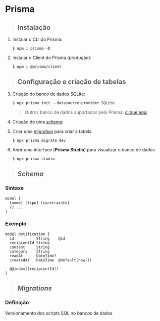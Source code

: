 # Prisma

> ## **Instalação**

1. Instalar o CLI do Prisma:

   ```shell
   $ npm i prisma -D
   ```

2. Instalar o Client do Prisma (produção):

   ```shell
   $ npm i @prisma/client
   ```

> ## **Configuração e criação de tabelas**

3. Criação do banco de dados SQLite:

   ```shell
   $ npx prisma init --datasource-provider SQLite
   ```

   > Outros banco de dados suportados pelo Prisma: [clique aqui](https://www.prisma.io/docs/reference/database-reference/supported-databases)

4. Criação de uma [_schema_](#schema)

5. Criar uma [_migration_](#migrations) para criar a tabela

   ```shell
   $ npx prisma migrate dev
   ```

6. Abrir uma interface (**Prisma Studio**) para visualizar o banco de dados

   ```shell
   $ npx prisma studio
   ```

> ## **_Schema_**

### **Sintaxe**

```
model {
  [nome] [tipo] [constraints]
  // ...
}
```

### **Exemplo**

```
model Notification {
  id          String    @id
  recipientId String
  content     String
  category    String
  readAt      DateTime?
  createdAt   DateTime  @default(now())

  @@index([recipientId])
}
```

> ## **_Migrations_**

### **Definição**

Versionamento dos scripts SQL no bancos de dados
